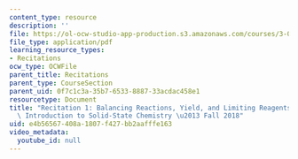 ```yaml
---
content_type: resource
description: ''
file: https://ol-ocw-studio-app-production.s3.amazonaws.com/courses/3-091-introduction-to-solid-state-chemistry-fall-2018/e4b56567408a1807f427bb2aafffe163_MIT3_091F18_REC1.pdf
file_type: application/pdf
learning_resource_types:
- Recitations
ocw_type: OCWFile
parent_title: Recitations
parent_type: CourseSection
parent_uid: 0f7c1c3a-35b7-6533-8887-33acdac458e1
resourcetype: Document
title: "Recitation 1: Balancing Reactions, Yield, and Limiting Reagents \u2013 3.091\
  \ Introduction to Solid-State Chemistry \u2013 Fall 2018"
uid: e4b56567-408a-1807-f427-bb2aafffe163
video_metadata:
  youtube_id: null
---
```


